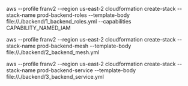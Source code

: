aws --profile franv2 --region us-east-2 cloudformation create-stack --stack-name prod-backend-roles --template-body file://./backend/1_backend_roles.yml --capabilities CAPABILITY_NAMED_IAM

aws --profile franv2 --region us-east-2 cloudformation create-stack --stack-name prod-backend-mesh --template-body file://./backend/2_backend_mesh.yml

aws --profile franv2 --region us-east-2 cloudformation create-stack --stack-name prod-backend-service --template-body file://./backend/3_backend_service.yml
